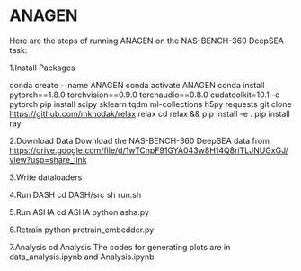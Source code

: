 # ANAGEN

Here are the steps of running ANAGEN on the NAS-BENCH-360 DeepSEA task:

1.Install Packages

conda create --name ANAGEN
conda activate ANAGEN
conda install pytorch==1.8.0 torchvision==0.9.0 torchaudio==0.8.0 cudatoolkit=10.1 -c pytorch
pip install scipy sklearn tqdm ml-collections h5py requests
git clone https://github.com/mkhodak/relax relax
cd relax && pip install -e .
pip install ray

2.Download Data
Download the NAS-BENCH-360 DeepSEA data from https://drive.google.com/file/d/1wTCnpF91GYA043w8H14Q8riTLJNUGxGJ/view?usp=share_link

3.Write dataloaders 

4.Run DASH
cd DASH/src
sh run.sh

5.Run ASHA
cd ASHA
python asha.py 

6.Retrain
python pretrain_embedder.py

7.Analysis
cd Analysis
The codes for generating plots are in data_analysis.ipynb and Analysis.ipynb

